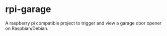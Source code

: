 # rpi-garage
A raspberry pi compatible project to trigger and view a garage door opener on Raspbian/Debian.

